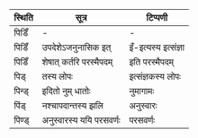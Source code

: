 | स्थिति | सूत्र | टिप्पणी |
| ----- | ------- | ------ |
| पिडिँ | - | - |
| पिडिँ | उपदेशेऽजनुनासिक इत् | इँ-इत्यस्य इत्संज्ञा |
| पिडिँ | शेषात् कर्तरि परस्मैपदम् | इति परस्मैपदम् |
| पिड् | तस्य लोपः | इत्संज्ञकस्य लोपः |
| पिन्ड् | इदितो नुम् धातोः | नुमागामः |
| पिंड् | नश्चापदान्तस्य झलि | अनुस्वारः |
| पिण्ड् | अनुस्वारस्य ययि परसवर्णः | परसवर्णः |

